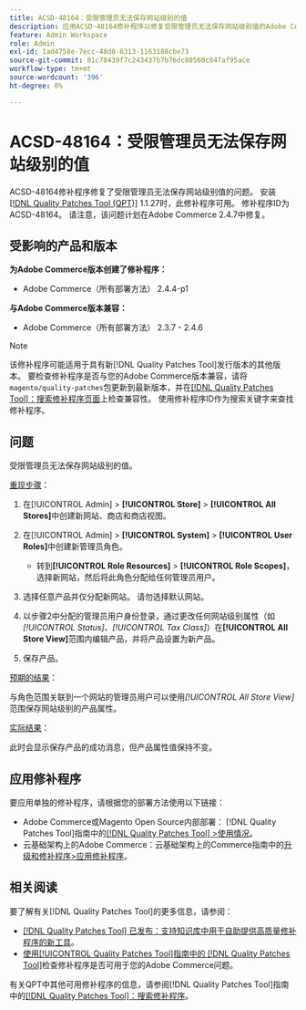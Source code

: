```yaml
---
title: ACSD-48164：受限管理员无法保存网站级别的值
description: 应用ACSD-48164修补程序以修复受限管理员无法保存网站级别值的Adobe Commerce问题。
feature: Admin Workspace
role: Admin
exl-id: 1ad4758e-7ecc-48d0-8313-1163188cbe73
source-git-commit: 81c78439f7c243437b7b76dc80560c847af95ace
workflow-type: tm+mt
source-wordcount: '396'
ht-degree: 0%

---
```


# ACSD-48164：受限管理员无法保存网站级别的值

ACSD-48164修补程序修复了受限管理员无法保存网站级别值的问题。 安装[[!DNL Quality Patches Tool (QPT)]](https://experienceleague.adobe.com/zh-hans/docs/commerce-knowledge-base/kb/announcements/commerce-announcements/magento-quality-patches-released-new-tool-to-self-serve-quality-patches) 1.1.27时，此修补程序可用。 修补程序ID为ACSD-48164。 请注意，该问题计划在Adobe Commerce 2.4.7中修复。

## 受影响的产品和版本

**为Adobe Commerce版本创建了修补程序：**

* Adobe Commerce（所有部署方法） 2.4.4-p1

**与Adobe Commerce版本兼容：**

* Adobe Commerce（所有部署方法） 2.3.7 - 2.4.6

>[!NOTE]
>
>该修补程序可能适用于具有新[!DNL Quality Patches Tool]发行版本的其他版本。 要检查修补程序是否与您的Adobe Commerce版本兼容，请将`magento/quality-patches`包更新到最新版本，并在[[!DNL Quality Patches Tool]：搜索修补程序页面](https://experienceleague.adobe.com/tools/commerce-quality-patches/index.html?lang=zh-Hans)上检查兼容性。 使用修补程序ID作为搜索关键字来查找修补程序。

## 问题

受限管理员无法保存网站级别的值。

<u>重现步骤</u>：

1. 在[!UICONTROL Admin] > **[!UICONTROL Store]** > **[!UICONTROL All Stores]**&#x200B;中创建新网站、商店和商店视图。
1. 在[!UICONTROL Admin] > **[!UICONTROL System]** > **[!UICONTROL User Roles]**&#x200B;中创建新管理员角色。

   * 转到&#x200B;**[!UICONTROL Role Resources]** > **[!UICONTROL Role Scopes]**，选择新网站，然后将此角色分配给任何管理员用户。

1. 选择任意产品并仅分配新网站。 请勿选择默认网站。
1. 以步骤2中分配的管理员用户身份登录，通过更改任何网站级别属性（如&#x200B;*[!UICONTROL Status]*、*[!UICONTROL Tax Class]*）在&#x200B;**[!UICONTROL All Store View]**&#x200B;范围内编辑产品，并将产品设置为新产品。
1. 保存产品。

<u>预期的结果</u>：

与角色范围关联到一个网站的管理员用户可以使用&#x200B;*[!UICONTROL All Store View]*&#x200B;范围保存网站级别的产品属性。

<u>实际结果</u>：

此时会显示保存产品的成功消息，但产品属性值保持不变。

## 应用修补程序

要应用单独的修补程序，请根据您的部署方法使用以下链接：

* Adobe Commerce或Magento Open Source内部部署： [!DNL Quality Patches Tool]指南中的[[!DNL Quality Patches Tool] >使用情况](/help/tools/quality-patches-tool/usage.md)。
* 云基础架构上的Adobe Commerce：云基础架构上的Commerce指南中的[升级和修补程序>应用修补程序](https://experienceleague.adobe.com/docs/commerce-cloud-service/user-guide/develop/upgrade/apply-patches.html?lang=zh-Hans)。

## 相关阅读

要了解有关[!DNL Quality Patches Tool]的更多信息，请参阅：

* [[!DNL Quality Patches Tool] 已发布：支持知识库中用于自助提供高质量修补程序的新工具](https://experienceleague.adobe.com/zh-hans/docs/commerce-knowledge-base/kb/announcements/commerce-announcements/magento-quality-patches-released-new-tool-to-self-serve-quality-patches)。
* [使用[!UICONTROL Quality Patches Tool]指南中的 [!DNL Quality Patches Tool]](/help/tools/quality-patches-tool/patches-available-in-qpt/check-patch-for-magento-issue-with-magento-quality-patches.md)检查修补程序是否可用于您的Adobe Commerce问题。


有关QPT中其他可用修补程序的信息，请参阅[!DNL Quality Patches Tool]指南中的[[!DNL Quality Patches Tool]：搜索修补程序](https://experienceleague.adobe.com/tools/commerce-quality-patches/index.html?lang=zh-Hans)。
